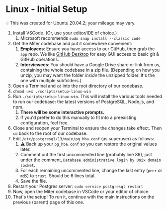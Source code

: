 # Linux - Initial Setup

<aside>
💡 This was created for Ubuntu 20.04.2; your mileage may vary.

</aside>

1. Install VSCode. (Or, use your editor/IDE of choice.)
    1. Microsoft recommends `sudo snap install --classic code`
2. Get the Miter codebase and put it somewhere convenient:
    1. **Employees**: Ensure you have access to our GitHub, then grab the `app` repo. We like [GitHub Desktop](https://desktop.github.com/) for easy GUI access to basic git & GitHub operations.
    2. **Interviewees**: You should have a Google Drive share or link from us, containing the whole codebase in a zip file. (Depending on how you unzip, you may want the folder *inside* the unzipped folder. It's the one with multiple subfolders.)
3. Open a Terminal and `cd` into the root directory of our codebase.
4. `chmod u+x ./scripts/setup-linux-win`
5. Run `./scripts/setup-linux-win`. This will install the various tools needed to run our codebase: the latest versions of PostgreSQL, Node.js, and npm. 
    1. **There will be some interactive prompts.**
    2. If you'd prefer to do this manually to fit into a preexisting configuration, feel free.
6. Close and reopen your Terminal to ensure the changes take effect. Then `cd` back to the root of our codebase.
7. Edit `/etc/postgresql/13/main/pg_hba.conf` (as superuser) as follows:
    1. ⚠️ Back up your `pg_hba.conf` so you can restore the original values later.
    2. Comment out the first uncommented line (probably line 89), just under the comment, `Database administrative login by Unix domain socket`.
    3. For each remaining uncommented line, change the last entry (`peer` or `md5`) to `trust`. Should be 6 lines total.
    4. Save the file.
8. Restart your Postgres server: `sudo service postgresql restart`
9. Now, open the Miter codebase in VSCode or your editor of choice.
10. That's the setup! To run it, continue with the main instructions on the previous (parent) page of this one.